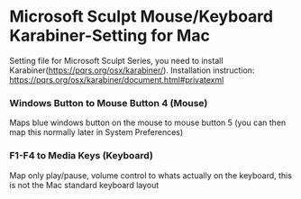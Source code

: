 # Microsoft Sculpt Mouse/Keyboard Karabiner-Setting for Mac
Setting file for Microsoft Sculpt Series, you need to install Karabiner(https://pqrs.org/osx/karabiner/).
Installation instruction: https://pqrs.org/osx/karabiner/document.html#privatexml

### Windows Button to Mouse Button 4 (Mouse)
Maps blue windows button on the mouse to mouse button 5 (you can then map this normally later in System Preferences)

### F1-F4 to Media Keys (Keyboard)
Map only play/pause, volume control to whats actually on the keyboard, this is not the Mac standard keyboard layout
